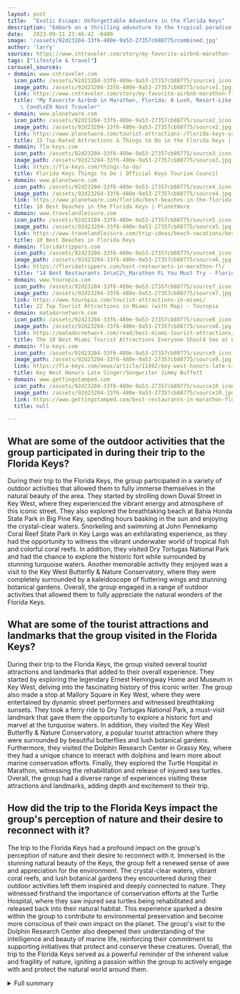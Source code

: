 ```yaml
---
layout: post
title:  "Exotic Escape: Unforgettable Adventure in the Florida Keys"
description: "Embark on a thrilling adventure to the tropical paradise of the Florida Keys, where pristine beaches, vibrant culture, and stunning natural beauty await. Join a group of friends as they explore the hidden gems of this exotic destination, indulging in outdoor activities, connecting with nature, savoring culinary delights, and creating unforgettable memories. Get ready for an extraordinary journey through the Florida Keys."
date:   2023-09-11 23:46:42 -0400
image: '/assets/92d23204-33f6-480e-9a53-27357cb88775/combined.jpg'
author: 'larry'
sources: https://www.cntraveler.com/story/my-favorite-airbnb-marathon-florida https://www.planetware.com/tourist-attractions-/florida-keys-us-fl-kflor.htm https://fla-keys.com/things-to-do/ https://www.planetware.com/florida/best-beaches-in-the-florida-keys-us-fl-468.htm https://www.travelandleisure.com/trip-ideas/beach-vacations/best-beaches-in-florida-keys https://floridatrippers.com/best-restaurants-in-marathon-fl/ https://www.gettingstamped.com/best-restaurants-in-marathon-florida/ https://www.touropia.com/tourist-attractions-in-miami/ https://matadornetwork.com/read/best-miami-tourist-attractions/ https://fla-keys.com/news/article/11492/key-west-honors-late-singersongwriter-jimmy-buffett/
tags: ["lifestyle & travel"]
carousel_sources:
- domain: www.cntraveler.com
  icon_path: /assets/92d23204-33f6-480e-9a53-27357cb88775/source1_icon.jpg
  image_path: /assets/92d23204-33f6-480e-9a53-27357cb88775/source1.jpg
  link: https://www.cntraveler.com/story/my-favorite-airbnb-marathon-florida
  title: "My Favorite Airbnb in Marathon, Florida: A Lush, Resort-Like Property |\
    \ Cond\xE9 Nast Traveler"
- domain: www.planetware.com
  icon_path: /assets/92d23204-33f6-480e-9a53-27357cb88775/source2_icon.jpg
  image_path: /assets/92d23204-33f6-480e-9a53-27357cb88775/source2.jpg
  link: https://www.planetware.com/tourist-attractions-/florida-keys-us-fl-kflor.htm
  title: 15 Top-Rated Attractions & Things to Do in the Florida Keys | PlanetWare
- domain: fla-keys.com
  icon_path: /assets/92d23204-33f6-480e-9a53-27357cb88775/source3_icon.jpg
  image_path: /assets/92d23204-33f6-480e-9a53-27357cb88775/source3.jpg
  link: https://fla-keys.com/things-to-do/
  title: Florida Keys Things to Do | Official Keys Tourism Council
- domain: www.planetware.com
  icon_path: /assets/92d23204-33f6-480e-9a53-27357cb88775/source4_icon.jpg
  image_path: /assets/92d23204-33f6-480e-9a53-27357cb88775/source4.jpg
  link: https://www.planetware.com/florida/best-beaches-in-the-florida-keys-us-fl-468.htm
  title: 10 Best Beaches in the Florida Keys | PlanetWare
- domain: www.travelandleisure.com
  icon_path: /assets/92d23204-33f6-480e-9a53-27357cb88775/source5_icon.jpg
  image_path: /assets/92d23204-33f6-480e-9a53-27357cb88775/source5.jpg
  link: https://www.travelandleisure.com/trip-ideas/beach-vacations/best-beaches-in-florida-keys
  title: 10 Best Beaches in Florida Keys
- domain: floridatrippers.com
  icon_path: /assets/92d23204-33f6-480e-9a53-27357cb88775/source6_icon.jpg
  image_path: /assets/92d23204-33f6-480e-9a53-27357cb88775/source6.jpg
  link: https://floridatrippers.com/best-restaurants-in-marathon-fl/
  title: "14 Best Restaurants In\xC2\_Marathon FL You Must Try - Florida Trippers"
- domain: www.touropia.com
  icon_path: /assets/92d23204-33f6-480e-9a53-27357cb88775/source7_icon.jpg
  image_path: /assets/92d23204-33f6-480e-9a53-27357cb88775/source7.jpg
  link: https://www.touropia.com/tourist-attractions-in-miami/
  title: 22 Top Tourist Attractions in Miami (with Map) - Touropia
- domain: matadornetwork.com
  icon_path: /assets/92d23204-33f6-480e-9a53-27357cb88775/source8_icon.jpg
  image_path: /assets/92d23204-33f6-480e-9a53-27357cb88775/source8.jpg
  link: https://matadornetwork.com/read/best-miami-tourist-attractions/
  title: The 10 Best Miami Tourist Attractions Everyone Should See at Least Once
- domain: fla-keys.com
  icon_path: /assets/92d23204-33f6-480e-9a53-27357cb88775/source9_icon.jpg
  image_path: /assets/92d23204-33f6-480e-9a53-27357cb88775/source9.jpg
  link: https://fla-keys.com/news/article/11492/key-west-honors-late-singersongwriter-jimmy-buffett/
  title: Key West Honors Late Singer/Songwriter Jimmy Buffett
- domain: www.gettingstamped.com
  icon_path: /assets/92d23204-33f6-480e-9a53-27357cb88775/source10_icon.jpg
  image_path: /assets/92d23204-33f6-480e-9a53-27357cb88775/source10.jpg
  link: https://www.gettingstamped.com/best-restaurants-in-marathon-florida/
  title: null

---
```


## What are some of the outdoor activities that the group participated in during their trip to the Florida Keys?
During their trip to the Florida Keys, the group participated in a variety of outdoor activities that allowed them to fully immerse themselves in the natural beauty of the area. They started by strolling down Duval Street in Key West, where they experienced the vibrant energy and atmosphere of this iconic street. They also explored the breathtaking beach at Bahia Honda State Park in Big Pine Key, spending hours basking in the sun and enjoying the crystal-clear waters. Snorkeling and swimming at John Pennekamp Coral Reef State Park in Key Largo was an exhilarating experience, as they had the opportunity to witness the vibrant underwater world of tropical fish and colorful coral reefs. In addition, they visited Dry Tortugas National Park and had the chance to explore the historic fort while surrounded by stunning turquoise waters. Another memorable activity they enjoyed was a visit to the Key West Butterfly & Nature Conservatory, where they were completely surrounded by a kaleidoscope of fluttering wings and stunning botanical gardens. Overall, the group engaged in a range of outdoor activities that allowed them to fully appreciate the natural wonders of the Florida Keys.

## What are some of the tourist attractions and landmarks that the group visited in the Florida Keys?
During their trip to the Florida Keys, the group visited several tourist attractions and landmarks that added to their overall experience. They started by exploring the legendary Ernest Hemingway Home and Museum in Key West, delving into the fascinating history of this iconic writer. The group also made a stop at Mallory Square in Key West, where they were entertained by dynamic street performers and witnessed breathtaking sunsets. They took a ferry ride to Dry Tortugas National Park, a must-visit landmark that gave them the opportunity to explore a historic fort and marvel at the turquoise waters. In addition, they visited the Key West Butterfly & Nature Conservatory, a popular tourist attraction where they were surrounded by beautiful butterflies and lush botanical gardens. Furthermore, they visited the Dolphin Research Center in Grassy Key, where they had a unique chance to interact with dolphins and learn more about marine conservation efforts. Finally, they explored the Turtle Hospital in Marathon, witnessing the rehabilitation and release of injured sea turtles. Overall, the group had a diverse range of experiences visiting these attractions and landmarks, adding depth and excitement to their trip.

## How did the trip to the Florida Keys impact the group's perception of nature and their desire to reconnect with it?
The trip to the Florida Keys had a profound impact on the group's perception of nature and their desire to reconnect with it. Immersed in the stunning natural beauty of the Keys, the group felt a renewed sense of awe and appreciation for the environment. The crystal-clear waters, vibrant coral reefs, and lush botanical gardens they encountered during their outdoor activities left them inspired and deeply connected to nature. They witnessed firsthand the importance of conservation efforts at the Turtle Hospital, where they saw injured sea turtles being rehabilitated and released back into their natural habitat. This experience sparked a desire within the group to contribute to environmental preservation and become more conscious of their own impact on the planet. The group's visit to the Dolphin Research Center also deepened their understanding of the intelligence and beauty of marine life, reinforcing their commitment to supporting initiatives that protect and conserve these creatures. Overall, the trip to the Florida Keys served as a powerful reminder of the inherent value and fragility of nature, igniting a passion within the group to actively engage with and protect the natural world around them.



<details>
  <summary>Full summary</summary>
<p>The Florida Keys, with its pristine beaches, vibrant culture, and stunning natural beauty, is a dream destination for many. Recently, a group of friends embarked on a thrilling adventure to this tropical paradise, creating memories that will last a lifetime.</p>
<p>The journey began with a flight into Miami International Airport, where the group was filled with anticipation and excitement. From there, they embarked on a scenic drive to Marathon in the heart of the Keys, immersing themselves in the mesmerizing coastal sights and blue skies.</p>
<p>Upon arrival, the group settled into a large property with multiple houses, providing ample space for everyone to relax and unwind. The property featured luxurious amenities, including a pool, bar area, and hot tub, creating the perfect atmosphere for enjoyment and relaxation.</p>
<p>Eager to explore the wonders of the Keys, the group embarked on a series of outdoor activities. They strolled down Duval Street in Key West, immersing themselves in the vibrant energy of this iconic street. They enjoyed the breathtaking beach at Bahia Honda State Park in Big Pine Key and marveled at its pristine sandy shores.</p>
<p>One of the highlights of the trip was a ferry ride to Dry Tortugas National Park, where they were surrounded by stunning turquoise waters and had the opportunity to explore the historic fort. The group also visited the Ernest Hemingway Home and Museum in Key West, diving into the fascinating history of this legendary writer.</p>
<p>Snorkeling and swimming at John Pennekamp Coral Reef State Park in Key Largo was an exhilarating experience, as they discovered the vibrant underwater world teeming with tropical fish and colorful coral reefs. They were also entertained at Mallory Square in Key West, enjoying the lively street performers and breathtaking sunsets.</p>
<p>In their quest to connect with nature, the group visited the Key West Butterfly &amp; Nature Conservatory, where they were surrounded by a kaleidoscope of fluttering wings and stunning botanical gardens. They also explored the National Key Deer Refuge in Big Pine Key, marveling at the adorable endangered Key deer species.</p>
<p>A visit to the Dolphin Research Center in Grassy Key provided a unique opportunity to interact with these intelligent marine creatures. The group also learned about the conservation efforts at the Turtle Hospital in Marathon, witnessing the rehabilitation and release of injured sea turtles back into their natural habitat.</p>
<p>Throughout their journey, the group indulged in the culinary delights of the Keys. They dined at the best restaurants in Marathon, savoring fresh seafood delicacies and indulging in the local flavors. From the mouthwatering breakfast options at The Stuffed Pig to the laid-back seafood experience at Lazy Days South, every meal was a culinary adventure.</p>
<p>As the trip came to an end, the group reflected on the incredible experiences they had shared. They were grateful for the opportunity to explore the hidden gems of the Florida Keys, creating lasting memories with their friends.</p>
<p>This trip was not just a vacation, it was an adventure. It allowed the group to disconnect from their busy lives and immerse themselves in the beauty of nature. The Florida Keys truly lived up to its reputation as a paradise on earth, leaving the group with a longing to return and explore even more of its wonders.</p>
<p>In conclusion, the trip to the Florida Keys was a remarkable experience filled with excitement, adventure, and unforgettable moments. From the coastal sights to the outdoor activities, from the delicious cuisine to the vibrant culture, every aspect of this journey was truly extraordinary. The group returned home with hearts full of joy and a sense of gratitude for the incredible memories they had created.</p>
<p>References:</p>
<ul>
<li>[1] Things to Do in the Florida Keys</li>
<li>[2] 10 Best Beaches in the Florida Keys</li>
<li>[3] A list of the best restaurants in Marathon, Florida</li>
<li>[4] Tourist attractions in Miami</li>
<li>[5] Top 10 Tourist Attractions in Miami</li>
<li>[6] Article events about Jimmy Buffett and his connection to Key West</li>
</ul>
</details>

